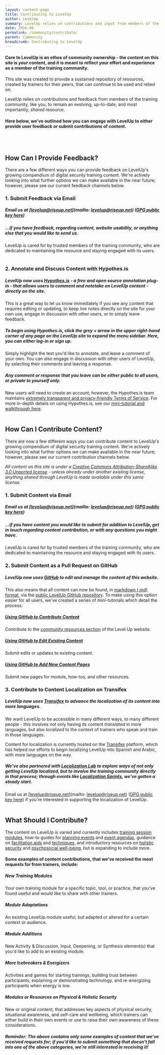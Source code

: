 ```yaml
---
layout: content-page
title: Contributing to LevelUp
author: LevelUp
summary: LevelUp relies on contributions and input from members of the training community, like you, to remain an evolving, up-to-date, and most importantly, shared resource. We welcome and encourage all users of LevelUp to contribute new training content, provide feedback or updates for current content, and participate in our ongoing localization efforts.
date: 2016-06
permalink: /community/contribute/
parent: Community
breadcrumb: Contributing to LevelUp
---
```

#### Core to LevelUp is an ethos of community ownership - the content on this site is *your* content, and  it is meant to reflect your effort and experience as a member of the training community.

This site was created to provide a sustained repository of resources, created by trainers for their peers, that can continue to be used and relied on.

LevelUp relies on contributions and feedback from members of the training community, like you, to remain an evolving, up-to-date, and most importantly, *shared* resource. 

#### Here below, we've outlined how you can engage with LevelUp to either provide user feedback or submit contributions of content.
<br><br>

## How Can I Provide Feedback?
There are a few different ways you can provide feedback on LevelUp's growing compendium of digital security training content. We're actively looking into what further options we can make available in the near future; however, please see our current feedback channels below.

### 1. Submit Feedback via Email

##### Email us at [levelup@riseup.net](mailto: levelup@riseup.net) ([GPG public key here](http://pgp.mit.edu/pks/lookup?op=get&search=0x207BFB9591A638BE))

##### ...if you have feedback, regarding content, website usability, or anything else that you would like to send us. 

LevelUp is cared for by trusted members of the training community, who are dedicated to maintaining the resource and staying engaged with its users.
<br><br>

### 2. Annotate and Discuss Content with Hypothes.is

##### LevelUp now uses [**Hypothes.is**](https://hypothes.is/) - a free and open source annotation plug-in - that allows users to comment and notetake on LevelUp content - directly on the site.

This is a great way to let us know immediately if you see any content that requires editing or updating, to keep live notes directly on the site for your own use, engage in discussion with other users, or to simply leave feedback.

##### To begin using Hypothes.is, click the grey  <  arrow in the *upper right-hand corner* of any page on the LevelUp site to expand the menu sidebar. Here, you can either log-in or sign up. 

Simply highlight the text you'd like to annotate, and leave a comment of your own. You can also engage in discussion with other users of LevelUp, by selecting their comments and leaving a response.

##### Any comment or response that you leave can be either public to all users, or private to yourself only. 

New users will need to create an account; however, the Hypothes.is team maintains [extremely transparent and privacy-friendly Terms of Service](https://hypothes.is/terms-of-service/). For more in-depth details on using Hypothes.is, see our [mini-tutorial and walkthrough here](https://github.com/levelupcc/level-up/wiki/How-to-Use-Hypothesis#how-do-you-use-it).
<br><br>

## How Can I Contribute Content?
There are now a few different ways you can contribute content to LevelUp's growing compendium of digital security training content. We're actively looking into what further options we can make available in the near future; however, please see our current contribution channels below.

*All content on this site is under a [Creative Commons Attribution-ShareAlike 3.0 Unported license](https://creativecommons.org/licenses/by-sa/3.0/) - unless already under another existing license, anything shared through LevelUp is made available under this same license.*

### 1. Submit Content via Email

##### Email us at [levelup@riseup.net](mailto: levelup@riseup.net) ([GPG public key here](http://pgp.mit.edu/pks/lookup?op=get&search=0x207BFB9591A638BE))

##### ...if you have content you would like to submit for addition to LevelUp, get in touch regarding content contribution, or with any questions you might have.

LevelUp is cared for by trusted members of the training community, who are dedicated to maintaining the resource and staying engaged with its users.
<br>

### 2. Submit Content as a Pull Request on GitHub

##### LevelUp now uses [GitHub]() to edit and manage the content of this website.

This also means that all content can now be found, in [markdown (.md) format](https://github.com/levelupcc/level-up/wiki/How-to-work-with-Markdown), via the [public LevelUp GitHub repository](). To make using this option easier for all users, we've created a series of mini-tutorials which detail the process:

##### [Using GitHub to Contribute Content](https://github.com/the-engine-room/level-up/wiki/How-to-Add-Content#adding-a-new-community-resource)
Contribute to the [community resources section](https://levelupcc.github.io/level-up/community/community-resources-and-tools/) of the Level Up website.

##### [Using GitHub to Edit Existing Content](https://github.com/the-engine-room/level-up/wiki/How-to-Edit-Content)
Submit edits or updates to existing content.

##### [Using GitHub to Add New Content Pages](https://github.com/the-engine-room/level-up/wiki/How-to-Add-Content#adding-a-new-page)
Submit new pages for module, how-tos, and other resources.
<br>

### 3. Contribute to Content Localization on Transifex

##### LevelUp now uses [Transifex](https://www.transifex.com/otf/level-up-website/) to advance the localization of its content into more languages.

We want LevelUp to be accessible in many different ways, to many different people - this involves not only having its content *translated* in more languages, but also *localized* to the context of trainers who speak and train in those languages. 

Content for localization is currently hosted on the [Transifex](https://www.transifex.com/otf/level-up-website/) platform, which has helped our efforts to begin localizing LevelUp into Spanish and Arabic, with more languages on the way.

##### We've also partnered with [Localization Lab](http://www.localizationlab.org/) to explore ways of not only getting LevelUp localized, but to involve the training community directly in that process; through events like [Localization Sprints](http://www.localizationlab.org/2016-localization-summit-and-sprint-summary), we've gotten a steady start.

Email us at [levelup@riseup.net](mailto: levelup@riseup.net) ([GPG public key here](http://pgp.mit.edu/pks/lookup?op=get&search=0x207BFB9591A638BE)) if you're interested in supporting the localization of LevelUp.
<br><br>

## What Should I Contribute?
The content on LevelUp is varied and currently includes [training session modules](), how-to guides for [planning events]() and [event agendas](), guidance on [facilitation aids]() and [techniques](), and introductory resources on [holistic security]() and [psychosocial well-being](), but is expanding to include more.

#### Some examples of content contributions, that we've received the most requests for from trainers, include:

##### New Training Modules
Your own training module for a specific topic, tool, or practice, that you've found useful and would like to share with other trainers.

##### Module Adaptations
An existing LevelUp module useful, but adapted or altered for a certain context or audience.

##### Module Additions
New Activity & Discussion, Input, Deepening, or Synthesis element(s) that you'd like to add to an existing module.

##### More Icebreakers & Energizers
Activities and games for starting trainings, building trust between participants, explaining or demonstrating technology, and re-energizing participants when energy is low.

##### Modules or Resources on Physical & Holistic Security
New or original content, that addresses key aspects of physical security, situational awareness, and self-care and wellbeing, which trainers can either build in their own events or use to raise their own awareness of these considerations.

#### *Reminder: The above contains only some examples of content that we've received requests for; if you'd like to submit something that doesn't fall into one of the above categories, we're still interested in receiving it!*
